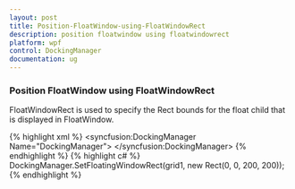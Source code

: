 ```yaml
---
layout: post
title: Position-FloatWindow-using-FloatWindowRect
description: position floatwindow using floatwindowrect
platform: wpf
control: DockingManager
documentation: ug
---
```


### Position FloatWindow using FloatWindowRect

FloatWindowRect is used to specify the Rect bounds for the float child that is displayed in FloatWindow.

{% highlight xml %}
<syncfusion:DockingManager Name="DockingManager">
<Grid Name="grid1" syncfusion:DockingManager.State="Float" syncfusion:DockingManager.FloatingWindowRect="0,0,200,200"/>
</syncfusion:DockingManager>
{% endhighlight %}
{% highlight c# %}
DockingManager.SetFloatingWindowRect(grid1, new Rect(0, 0, 200, 200));
{% endhighlight %}


